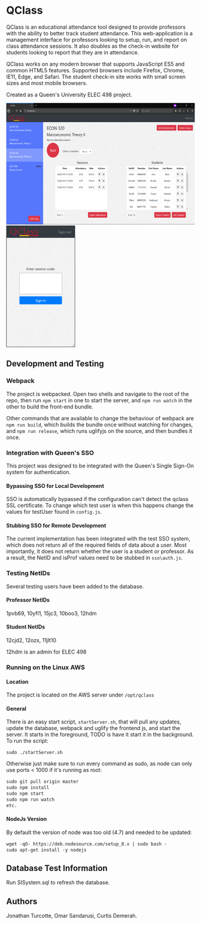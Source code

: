 # QClass
QClass is an educational attendance tool designed to provide professors with the ability to better track student attendance. This web-application is a management interface for professors looking to setup, run, and report on class attendance sessions. It also doubles as the check-in website for students looking to report that they are in attendance.

QClass works on any modern browser that supports JavaScript ES5 and common HTML5 features. Supported browsers include Firefox, Chrome, IE11, Edge, and Safari. The student check-in site works with small screen sizes and most mobile browsers.

Created as a Queen's University ELEC 498 project.


<img src="public/images/professor.png" height="325"/> <img src="public/images/checkin.png" height="325"/>

## Development and Testing
### Webpack
The project is webpacked. Open two shells and navigate to the root of the repo, then run
 `npm start` in one to start the server, and `npm run watch` in the other to
 build the front-end bundle.

Other commands that are available to change the behaviour of webpack are `npm run build`,
 which builds the bundle once without watching for changes, and `npm run release`,
 which runs uglifyjs on the source, and then bundles it once.

### Integration with Queen's SSO
This project was designed to be integrated with the Queen's Single Sign-On system for authentication.

#### Bypassing SSO for Local Development
SSO is automatically bypassed if the configuration can't detect the qclass SSL certificate. 
To change which test user is when this happens change the values for testUser found in `config.js`.

#### Stubbing SSO for Remote Development
The current implementation has been integrated with the test SSO system, which does not return all of the required
fields of data about a user. Most importantly, it does not return whether the user is a student or professor. As a
result, the NetID and isProf values need to be stubbed in `sso\auth.js`.

### Testing NetIDs
Several testing users have been added to the database.

#### Professor NetIDs
1pvb69,
10yfl1,
15jc3,
10boo3,
12hdm

#### Student NetIDs
12cjd2,
12ozs,
11jlt10

12hdm is an admin for ELEC 498

### Running on the Linux AWS
#### Location
The project is located on the AWS server under `/opt/qclass`

#### General
There is an easy start script, `startServer.sh`, that will pull any updates, update the database, webpack and uglify the frontend js, and start the server. It starts in the foreground, TODO is have it start it in the background. To run the script:

```
sudo ./startServer.sh
```

Otherwise just make sure to run every command as sudo, as node can only use ports < 1000 if it's running as root:
```
sudo git pull origin master
sudo npm install
sudo npm start
sudo npm run watch
etc.
```

#### NodeJs Version
By default the version of node was too old (4.7) and needed to be updated:
```
wget -qO- https://deb.nodesource.com/setup_8.x | sudo bash -
sudo apt-get install -y nodejs
```

## Database Test Information
Run SISystem.sql to refresh the database.

## Authors
Jonathan Turcotte,
Omar Sandarusi,
Curtis Demerah.

